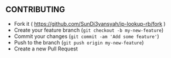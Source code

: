 ## CONTRIBUTING

- Fork it ( https://github.com/SunDi3yansyah/ip-lookup-rb/fork )
- Create your feature branch (`git checkout -b my-new-feature`)
- Commit your changes (`git commit -am 'Add some feature'`)
- Push to the branch (`git push origin my-new-feature`)
- Create a new Pull Request
